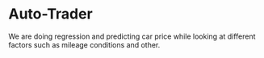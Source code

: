 # Auto-Trader
We are doing regression and predicting car price while looking at different factors such as mileage conditions and other.
